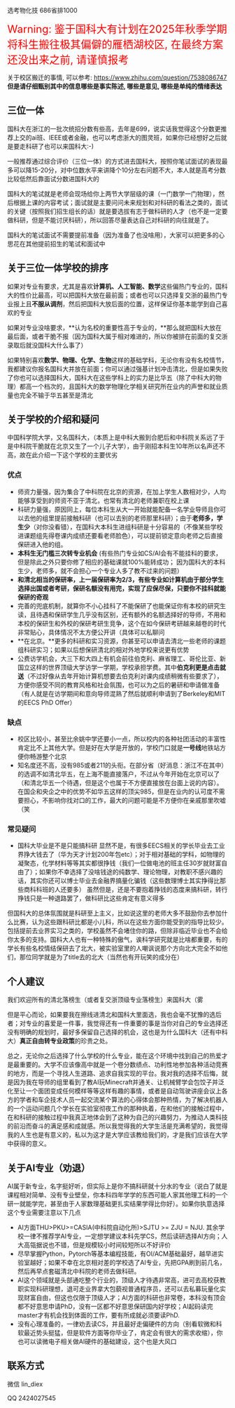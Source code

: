 选考物化技 686省排1000

<font color=red size=5>Warning: 鉴于国科大有计划在2025年秋季学期将科生搬往极其偏僻的雁栖湖校区, 在最终方案还没出来之前, 请谨慎报考</font>

关于校区搬迁的事情, 可以参考: https://www.zhihu.com/question/7538086747 **但是请仔细甄别其中的信息哪些是事实陈述, 哪些是意见, 哪些是单纯的情绪表达**

## 三位一体
国科大在浙江的一批次统招分数有些高，去年是699，说实话我觉得这个分数更推荐上交的ai班、IEEE或者金融，也可以考虑浙大的图灵班，如果你已经想好之后就是要走科研了也可以来国科大:-)

一般推荐通过综合评价（三位一体）的方式进去国科大，按照你笔试面试的表现最多可以降15-20分，对中位数水平来讲降个10分左右问题不大，本人就是高考分数比较低然后靠面试分数进国科大的

国科大的笔试就是老师会现场给你上两节大学层级的课（一门数学一门物理），然后根据上课的内容考试；面试就是主要问问未来规划和对科研的看法之类的，面试的关键（按照我们招生组长的话）就是要选拔有志于做科研的人才（也不是一定要做科研，但是不能讨厌科研），所以回答尽量表达自己对科研的向往就是了。

国科大的笔试面试不需要提前准备（因为准备了也没啥用），大家可以把更多的心思花在其他提前招生的笔试和面试中
## 关于三位一体学校的排序

如果对专业有要求，尤其是喜欢**计算机、人工智能、数学**这些偏热门专业的，国科大的性价比最高，可以把国科大放在最前面；或者也可以只选择复交浙的最热门专业报上且**不服从调剂**，然后把国科大放后面的位置，这样保证你基本能学到自己喜欢的专业

如果对专业没啥要求，**认为名校的重要性高于专业的，**那么就把国科大放在最后面，或者干脆不报（因为国科大属于相对难进的，所以你被排在前面的复交浙录取后就没国科大什么事了）

如果特别喜欢**数学、物理、化学、生物**这样的基础学科，无论你有没有名校情节，我都建议你报名国科大并放在前面；你可以通过强基计划冲击清北，但是如果失败了你也可以选择国科大，国科大在这些学科上的实力是比华五（除了中科大的物理）都高一个档次的，且国科大的数学物理化学相关研究所在业内的声誉和就业质量也完全不输于华五甚至是清北
## 关于学校的介绍和疑问

中国科学院大学，又名国科大，（本质上是中科大搬到合肥后和中科院关系远了于是中科院干脆就在北京又生了一个儿子大学），由于刚招本科生10年所以名声还不高，故在此介绍一下这个学校的主要优劣
### 优点
- 师资力量强，因为集合了中科院在北京的资源，在加上学生人数相对少，人均能够享受到的师资不亚于清北，也常有清北的老师兼职在校上课
- 科研力量强，原因同上，每位本科生从大一开始就能配备一名学业导师且你可以去他的组里提前接触科研（也可以去别的老师那里科研）；由于**老师多，学生少**（对你没看错），在国科大本科生进组科研是十分容易的（不像某些学校进课题组先得卷课内成绩还要看老师脸色），可以提前锁定意向老师之后直接保研进入他的组。
- **本科生无门槛三次转专业机会** (有些热门专业如CS/AI会有不能挂科的要求，但是除此之外只要你修了相应的基础课就100%能转成功； 因为国科大的本科生少，老师多，就不会担心一个专业人多了教不过来的问题）
- **和清北相当的保研率，**上一届保研率为2/3，有些专业如计算机由于部分学生选择出国或者考研，保研名额没有用完，实现了**应保尽保，只要你不挂科就能保研的奇观**
- 完善的兜底机制，就算你不小心挂科了不能保研了也能保证你有本校的研究生读，且待遇和保研学生几乎没有区别，还有额外的名额选择好的导师，不用和本校的保研生和外校的保研考研生竞争，这个在如今保研考研越来越卷的时代非常贴心，具体情况不太方便公开讲（具体可以私聊问
- **在北京。**更多的科研和实习资源，你甚至可以申请去清北一些老师的课题组科研实习；如果以后想保研清北的相对外地学校来说更有优势
- 公费访学机会，大三下和大四上有机会前往伯克利、麻省理工、哥伦比亚、新国立这样的世界顶级大学访学一学期，学校承担学费。其中**伯克利更是点击就送**（不过好像从去年开始计算机想要去伯克利对课内成绩稍微有些要求了），方便你感受不同的教育风格和社会氛围，也可以为之后的暑研和申请做准备（有人就是在访学期间和意向导师混熟了然后就顺利申请到了Berkeley和MIT的EECS PhD Offer）
### 缺点
- 校区比较小，甚至比余姚中学还要小一点，所以校内的各种社团活动的丰富性肯定比不上其他大学。但是好在大学是开放的，学校门口就是**一号线**地铁站方便你畅游整个北京
- 知名度还不高，没有985或者211的头衔。在部分省（好消息：浙江不在其中）的选调不如清北华五，在上海不能直接落户，不过从今年开始在北京可以了（和清北华五一个待遇，但是这个也属于不方便直接放在台面上说的内容）。在国企和央企之中的优势不如华五这样的顶尖985，但是在业内的认可度不需要担心，不影响你找对口的工作，最大的问题可能是不方便你在亲戚那里吹嘘（笑
### 常见疑问
- 国科大毕业是不是只能搞科研
显然不是，有很多EECS相关的学长毕业去工业界挣大钱去了（华为天才计划200年包etc）；对于相对基础的学科，如物理的凝聚态，化学材料等等其实都很挣钱（我们一位做电池的班主任30岁就财富自由了）；如果你不幸选择了没啥钱途的纯数学、理论物理，对教职不感兴趣的话，其实你还可以博士毕业去金融界搞量化骗钱（这些数理博士其实挣得比那些商科科班的人还要多） 虽然但是，还是不要抱着挣钱的态度来搞科研，转行挣钱只是一种退路罢了，做科研比这些肯定有意义得多

但国科大的总体氛围就是科研至上主义，比如说这里的老师大多不鼓励你去参加什么比赛，认为这些跟科研比都是小儿科，所以在这些方面你能受到的指导比较少。包括提前去业界实习之类的，学校虽然不会堵住你的路，但除非临近毕业也不会给你太多的支持。国科大人也有一种特殊的傲气，诶科学研究就是比啥都重要，有的学长有些名校情结保研去了北大，被实验室里的人嘲讽说那个方向北大完全不如他们，那位同学就是为了title去的北大（当然也有开玩笑的成分在）

## 个人建议
我们欢迎所有的清北落榜生（或者复交浙顶级专业落榜生）来国科大（雾

但是平心而论，如果要我在擦线进清北和国科大里面选，我也会毫不犹豫的选后者；对专业的喜爱是一件事，我觉得还有一件重要的事是当你对自己的专业选择还没有明确的规划时，最好多保留自己选择的机会，这也是为什么国科大（还有中科大）**真正自由转专业政策**的珍贵之处。

总之，无论你之后选择了什么学校的什么专业，能在这个环境中找到自己的热爱才是最重要的。大学不应该像高中就是一个卷分数绩点、功利性地参加各种活动竞赛的地方，而是一个寻找人生道路、追求自我实现的平台。我对我的选择不后悔，就是因为我在导师的组里看到了教AI玩Minecraft并通关、让机械臂学会包饺子并泛化至让一个面团变成任何模样等等这样有趣的事情，或者是自动驾驶讲座会议上各方的学者和车企技术人员一起交流某个算法的心得体会那种热情，为了解决机器人的一个运动问题几个学长在实验室彻夜工作的那种执着，在和他们的接触过程中，在和科研的接触过程中我真正地体会到了这种为自己的兴趣努力，为推动人类科技的前沿而奋斗的满足感和成就感。所以我觉得我的大学生活是充满希望的，我觉得我的人生也是有意义的，私以为这才是大学应该教给我们的，才是我们应该在大学中获得的意义。
## 关于AI专业（劝退）
AI属于新专业，名字挺好听，但实际上是你不搞科研就十分水的专业（说白了就是课程相对简单、没有专业壁垒，你本科四年学学的东西可能人家其他理工科的一个研一就能学完，甚至由于人家数理基础更扎实结果学得比你好）。如果你执意选择这个专业需要注意以下几点
- AI方面THU>PKU>=CASIA(中科院自动化所)>SJTU >= ZJU = NJU. 其余学校一律不推荐学AI专业，一定想学建议本科先学CS，然后读研选择AI方向；人大高瓴据说也不错，但是规模较小时间较短所以不好评价
- 尽早掌握Python，Pytorch等基本编程技能，有OI/ACM基础最好，越早进实验室越好；如果不幸在北京相对差的学校选了AI专业，先把GPA刷到前几名，然后再早点套磁清北中科院的老师去做科研。
- AI这个领域就是头部通吃整个行业的，顶级人才待遇非常高，进可去高校获教职实现科研理想，退可走业界拿大包藐视普通程序员，还可以去私募玩量化实现财富自由，但这也仅限于顶级人才；AI方面的科研也非常卷，本科没有顶会都不好意思申请PhD，没有一区都不好意思保研国内好学校；AI起码读完master才有机会找到体面的工作，要有所成就必须要读PhD. 
- 没有心理准备的，一律劝去读CS，并且最好走偏硬件的方向（别看软微和科软最近势头挺猛，但是软件方面等你毕业了，肯定会有很大的需求收缩），你也可以读微电子相关做AI硬件的基础建设，这个也是大风口

## 联系方式

微信 lin_diex 

QQ 2424027545